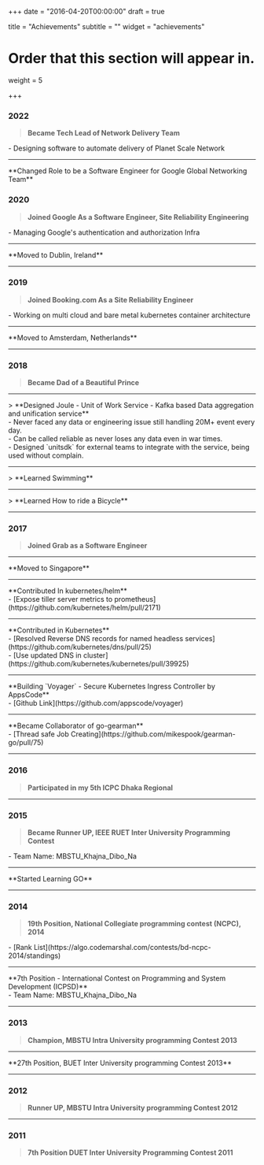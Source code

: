 +++
date = "2016-04-20T00:00:00"
draft = true

title = "Achievements"
subtitle = ""
widget = "achievements"

# Order that this section will appear in.
weight = 5

+++
### 2022
>
> **Became Tech Lead of Network Delivery Team**
<div class="achievement-details">- Designing software to automate delivery of Planet Scale Network</div>
<hr>
**Changed Role to be a Software Engineer for Google Global Networking Team**<br>

### 2020
>
> **Joined Google As a Software Engineer, Site Reliability Engineering**
<div class="achievement-details">- Managing Google's authentication and authorization Infra</div>
<hr>
**Moved to Dublin, Ireland**<br>

---

### 2019
>
> **Joined Booking.com As a Site Reliability Engineer**
<div class="achievement-details">- Working on multi cloud and bare metal kubernetes container architecture</div>
<hr>
**Moved to Amsterdam, Netherlands**<br>

---

### 2018
>
> **Became Dad of a Beautiful Prince**<br>
<hr>
> **Designed Joule - Unit of Work Service - Kafka based Data aggregation and unification service**<br>
<div class="achievement-details">- Never faced any data or engineering issue still handling 20M+ event every day. <br>
- Can be called reliable as never loses any data even in war times. <br>
- Designed `unitsdk` for external teams to integrate with the service, being used without complain. <br></div>
<hr>
> **Learned Swimming**<br>
<hr>
> **Learned How to ride a Bicycle**<br>

---

### 2017
>
> **Joined Grab as a Software Engineer**<br>
<hr>
**Moved to Singapore**<br>
<hr>
**Contributed In kubernetes/helm**<br>
<div class="achievement-details">- [Expose tiller server metrics to prometheus](https://github.com/kubernetes/helm/pull/2171)<br></div>
<hr>
**Contributed in Kubernetes**<br>
<div class="achievement-details">- [Resolved Reverse DNS records for named headless services](https://github.com/kubernetes/dns/pull/25)<br>
- [Use updated DNS in cluster](https://github.com/kubernetes/kubernetes/pull/39925)</div>
<hr>
**Building `Voyager` - Secure Kubernetes Ingress Controller by AppsCode**<br>
<div class="achievement-details">- [Github Link](https://github.com/appscode/voyager)</div>
<hr>
**Became Collaborator of go-gearman**<br>
<div class="achievement-details">- [Thread safe Job Creating](https://github.com/mikespook/gearman-go/pull/75)<br></div>

---

### 2016
>
> **Participated in my 5th ICPC Dhaka Regional**<br>

---

### 2015
>
> **Became Runner UP, IEEE RUET Inter University Programming Contest**<br>
<div class="achievement-details">- Team Name: MBSTU_Khajna_Dibo_Na<br></div>
<hr>
**Started Learning GO**

---

### 2014
>
> **19th Position, National Collegiate programming contest (NCPC), 2014**<br>
<div class="achievement-details">- [Rank List](https://algo.codemarshal.com/contests/bd-ncpc-2014/standings)</div>
<hr>
**7th Position - International Contest on Programming and System Development (ICPSD)**<br>
<div class="achievement-details">- Team Name: MBSTU_Khajna_Dibo_Na<br></div>

---

### 2013
>
> **Champion, MBSTU Intra University programming Contest 2013**<br>
<hr>
**27th Position, BUET Inter University programming Contest 2013**<br>

---

### 2012
>
> **Runner UP, MBSTU Intra University programming Contest 2012**<br>

---

### 2011
>
> **7th Position DUET Inter University Programming Contest 2011**<br>
